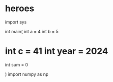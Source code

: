 # heroes

import sys

int main(
int a = 4
int b = 5

int c = 41
int year = 2024
=======
int sum = 0

)
import numpy as np
